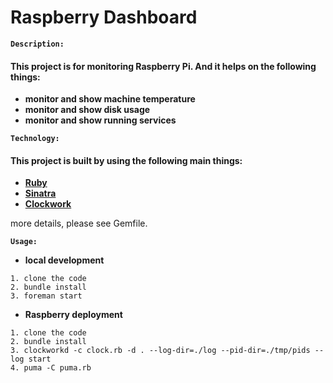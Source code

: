# Raspberry Dashboard


**`Description:`**
#### This project is for monitoring Raspberry Pi. And it helps on the following things:

+ **monitor and show machine temperature**
+ **monitor and show disk usage**
+ **monitor and show running services**

**`Technology:`**
#### This project is built by using the following main things:

+ **[Ruby][1]**
+ **[Sinatra][2]**
+ **[Clockwork][3]**

more details, please see Gemfile.

[1]: https://www.ruby-lang.org/
[2]: http://www.sinatrarb.com/
[3]: https://github.com/tomykaira/clockwork

**`Usage:`**

+ **local development**

```
1. clone the code
2. bundle install
3. foreman start
```

+ **Raspberry deployment**

```
1. clone the code
2. bundle install
3. clockworkd -c clock.rb -d . --log-dir=./log --pid-dir=./tmp/pids --log start
4. puma -C puma.rb
```

